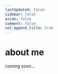 ```yaml
---
lastUpdated: false
sidebar: false
aside: false
comment: false
not_append_title: true
---
```


# about me

coming soon...
